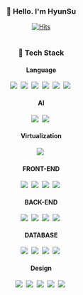 <div align="center">

  <h3 align="center">👋 Hello. I'm HyunSu</h3>
  
  [![Hits](https://myhits.vercel.app/api/hit/https%3A%2F%2Fgithub.com%2Fqqaazz0222?color=blue&label=Hits&size=medium)](https://myhits.vercel.app)
  <br><br>
  
  <h3 align="center">🔨 Tech Stack</h3>
  <h4 align="center">Language</h4>
  <p align="center">
    <img src="https://img.shields.io/badge/Python-14354C?style=for-the-badge&logo=python&logoColor=white"/></a>&nbsp
    <img src="https://img.shields.io/badge/JavaScript-F7DF1E?style=for-the-badge&logo=JavaScript&logoColor=white"/></a>&nbsp 
    <img src="https://img.shields.io/badge/TypeScript-007ACC?style=for-the-badge&logo=typescript&logoColor=white"/></a>&nbsp
    <img src="https://img.shields.io/badge/R-276DC3?style=for-the-badge&logo=r&logoColor=white"/></a>&nbsp
    <img src="https://img.shields.io/badge/HTML5-E34F26?style=for-the-badge&logo=HTML5&logoColor=white"/></a>&nbsp 
    <img src="https://img.shields.io/badge/css-1572B6?style=for-the-badge&logo=css3&logoColor=white"/></a>&nbsp
  </p>
 <h4 align="center">AI</h4>
  <p align="center">
    <img src="https://img.shields.io/badge/PyTorch-EE4C2C?style=for-the-badge&logo=pytorch&logoColor=white"/></a>&nbsp
    <img src="https://img.shields.io/badge/TensorFlow-FF6F00?style=for-the-badge&logo=tensorflow&logoColor=white"/></a>&nbsp
  </p>
 <h4 align="center">Virtualization</h4>
  <p align="center">
    <img src="https://img.shields.io/badge/Docker-2496ED?style=for-the-badge&logo=docker&logoColor=white"/></a>&nbsp
  </p>
  <h4 align="center">FRONT-END</h4>
  <p align="center">
    <img src="https://img.shields.io/badge/React-20232A?style=for-the-badge&logo=react&logoColor=61DAFB"/></a>&nbsp
    <img src="https://img.shields.io/badge/React_Native-20232A?style=for-the-badge&logo=react&logoColor=61DAFB"/></a>&nbsp
    <img src="https://img.shields.io/badge/Next.js-000?logo=nextdotjs&logoColor=fff&style=for-the-badge"/></a>&nbsp
    <img src="https://img.shields.io/badge/Flutter-02569B?style=for-the-badge&logo=flutter&logoColor=white"/></a>&nbsp<br>
  </p>
  <h4 align="center">BACK-END</h4>
  <p align="center">
    <img src="https://img.shields.io/badge/FastAPI-009688?style=for-the-badge&logo=fastapi&logoColor=white"/></a>&nbsp
    <img src="https://img.shields.io/badge/Flask-000000?style=for-the-badge&logo=flask&logoColor=white"/></a>&nbsp
    <img src="https://img.shields.io/badge/Node.js-43853D?style=for-the-badge&logo=node.js&logoColor=white"/></a>&nbsp
    <img src="https://img.shields.io/badge/Express.js-404D59?style=for-the-badge"/></a>&nbsp
  </p>
  <h4 align="center">DATABASE</h4>
  <p align="center">
    <img src="https://img.shields.io/badge/MySQL-00000F?style=for-the-badge&logo=mysql&logoColor=white"/></a>&nbsp
    <img src="https://img.shields.io/badge/MariaDB-003545?style=for-the-badge&logo=mariadb&logoColor=white"/></a>&nbsp  
    <img src="https://img.shields.io/badge/dynamodb-4053D6?style=for-the-badge&logo=amazondynamodb&logoColor=white"/></a>&nbsp  
    <img src="https://img.shields.io/badge/MongoDB-4EA94B?style=for-the-badge&logo=mongodb&logoColor=white"/></a>&nbsp  
  </p>
  <h4 align="center">Design</h4>
  <p align="center">
    <img src="https://img.shields.io/badge/Figma-F24E1E?style=for-the-badge&logo=figma&logoColor=white"/></a>&nbsp  
    <img src="https://img.shields.io/badge/Photoshop-31A8FF?style=for-the-badge&logo=Adobe%20Photoshop&logoColor=black"/></a>&nbsp
    <img src="https://img.shields.io/badge/Illustrator-FF9A00?style=for-the-badge&logo=adobe%20illustrator&logoColor=white"/></a>&nbsp  
    <img src="https://img.shields.io/badge/After%20Effects-CF96FD?style=for-the-badge&logo=Adobe%20after%20effects&logoColor=393665"/></a>&nbsp  
    <img src="https://img.shields.io/badge/Premiere%20Pro-9999FF?style=for-the-badge&logo=Adobe%20Premiere%20Pro&logoColor=white"/></a>&nbsp  
  </p>
